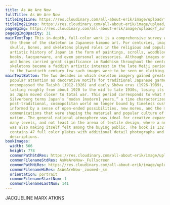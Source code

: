 ```yaml
---
title: As We Are Now
fullTitle: As We Are Now
titleImg1Line: https://res.cloudinary.com/all-about-erik/image/upload/f_auto/v1586895228/Publications/1.%20As%20We%20Are%20Now/title-aswearenow-white-1line_ts1z8c.png
titleImg2Lines: https://res.cloudinary.com/all-about-erik/image/upload/f_auto/v1586895227/Publications/1.%20As%20We%20Are%20Now/title-aswearenow-white-2lines_woqjeu.png
pageBgImg: https://res.cloudinary.com/all-about-erik/image/upload/f_auto/v1586895228/Publications/1.%20As%20We%20Are%20Now/background_skeleton_p0grqu.jpg
pageBgImgOpacity: 31
mainTextTop: This in-depth, full-color work is a comprehensive survey exploring
  the theme of the skeleton in Japanese kimono art. For centuries, images of
  skulls, bones, and skeletons played roles in the religious and popular
  artistic history of Japan in the form of paintings, scrolls, woodblock prints,
  books, lacquerware, and even personal accessories. Although images of skulls
  and bones carried great significance in Buddhism throughout the centuries, and
  skeletons became a faddish artistic interest in the late Meiji period, prior
  to the twentieth century few such images were to be seen on clothing.
mainTextBottom: The two decades in which skeleton imagery gained greatest
  popular attention as decorative motifs for traditional Japanese garments
  encompassed the Taishō (1912-1926) and early Shōwa eras (1926-1989), a period
  lasting roughly from about 1920 to the mid to late 1930s, losing its emphasis
  as Japan moved closer to total war. This period corresponds to what Miriam
  Silverberg terms Japan’s “modan [modern] years,” a time characterized by a
  post-traditional, cosmopolitan world no longer bound by timeless customs and
  informed by a sense of open-ended possibilities, new mores, and the mass
  communications that were shaping the material and popular culture of the
  nation. The general national atmosphere was ideal for creative expansion on
  many levels, and not least in the arena of textile design, where a new genre
  was also making itself felt among the buying public. The book is 132 pages and
  contains 47 full color plates with additional detail photographs and
  descriptions.
bookImages:
  width: 566
  height: 778
  commonPathStdRes: https://res.cloudinary.com/all-about-erik/image/upload/f_auto/Publications/1.%20As%20We%20Are%20Now/Book%20Images/FullScreen/
  commonFilenameStdRes: AsWeAreNow-_Fullscreen
  commonPathHiRes: https://res.cloudinary.com/all-about-erik/image/upload/f_auto/Publications/1.%20As%20We%20Are%20Now/Book%20Images/Zoomed%20sm/
  commonFilenameHiRes: AsWeAreNow-_zoomed-_sm
  orientation: portrait
  commonFilenameStartNum: 1
  commonFilenameLastNum: 141
---
```

JACQUELINE MARX ATKINS
